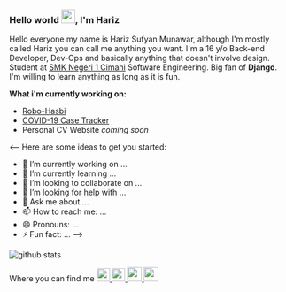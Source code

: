 ### Hello world <img src="https://github.com/thomasbnt/thomasbnt/blob/me/hi.gif" width="25px">, I'm Hariz

Hello everyone my name is Hariz Sufyan Munawar, although I'm mostly called Hariz you can call me anything you want. I'm a 16 y/o Back-end Developer, Dev-Ops and basically anything that doesn't involve design. Student at [SMK Negeri 1 Cimahi](https://www.smkn1-cmi.sch.id/) Software Engineering. Big fan of **Django**. I'm willing to learn anything as long as it is fun.

**What i'm currently working on:**
- [Robo-Hasbi](https://github.com/digibitstudio/robo-hasbi)
- [COVID-19 Case Tracker](https://github.com/harizMunawar/django-corona)
- Personal CV Website *coming soon*

<--
Here are some ideas to get you started:

- 🔭 I’m currently working on ...
- 🌱 I’m currently learning ...
- 👯 I’m looking to collaborate on ...
- 🤔 I’m looking for help with ...
- 💬 Ask me about ...
- 📫 How to reach me: ...
- 😄 Pronouns: ...
- ⚡ Fun fact: ...
-->

![github stats](https://github-readme-stats.vercel.app/api?username=harizMunawar&show_icons=true)

Where you can find me
    <a href="https://www.linkedin.com/in/hariz-munawar-2247531a0/">
    <img width="24px" src="https://github.com/TheDudeThatCode/TheDudeThatCode/blob/master/Assets/Linkedin.svg" />
    </a>
    <a href="https://www.instagram.com/hariz.munawar">
      <img width="24px" src="https://github.com/TheDudeThatCode/TheDudeThatCode/blob/master/Assets/Instagram.svg" />
    </a>
    <a href="mailto:munawarhariz@gmail.com">
      <img width="26px" src="https://github.com/TheDudeThatCode/TheDudeThatCode/blob/master/Assets/Gmail.svg" />
    </a>
    <a href="https://www.reddit.com/user/harizmunawar">
      <img width="26px" src="https://cdns.iconmonstr.com/wp-content/assets/preview/2016/240/iconmonstr-reddit-3.png" />
    </a>

